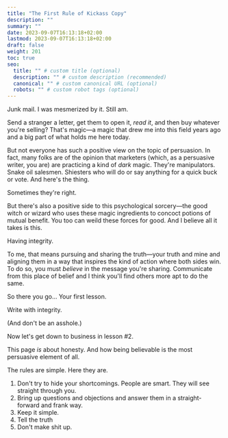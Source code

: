 ```yaml
---
title: "The First Rule of Kickass Copy"
description: ""
summary: ""
date: 2023-09-07T16:13:18+02:00
lastmod: 2023-09-07T16:13:18+02:00
draft: false
weight: 201
toc: true
seo:
  title: "" # custom title (optional)
  description: "" # custom description (recommended)
  canonical: "" # custom canonical URL (optional)
  robots: "" # custom robot tags (optional)
---
```

Junk mail. I was mesmerized by it. Still am.

Send a stranger a letter, get them to open it, *read it*, and then buy whatever you're selling? That's magic&mdash;a magic that drew me into this field years ago and a big part of what holds me here today.

 But not everyone has such a positive view on the topic of persuasion. In fact, many folks are of the opinion that marketers (which, as a persuasive writer, you are) are practicing a kind of *dark* magic. They're manipulators. Snake oil salesmen. Shiesters who will do or say anything for a quick buck or vote. And here's the thing.

 Sometimes they're right.

But there's also a positive side to this psychological sorcery&mdash;the good witch or wizard who uses these magic ingredients to concoct potions of mutual benefit. You too can weild these forces for good. And I believe all it takes is this.

Having integrity.

To me, that means pursuing and sharing the truth&mdash;your truth and mine and aligning them in a way that inspires the kind of action where both sides win. To do so, you must *believe* in the message you're sharing. Communicate from this place of belief and I think you'll find others more apt to do the same.

So there you go...
Your first lesson.

Write with integrity.

(And don't be an asshole.)

Now let's get down to business in lesson #2.

This page *is* about honesty. And how being believable is the most persuasive element of all.

The rules are simple. Here they are.

1. Don't try to hide your shortcomings. People are smart. They will see straight through you.
2. Bring up questions and objections and answer them in a straight-forward and frank way.
3. Keep it simple.
4. Tell the truth
3. Don't make shit up.

